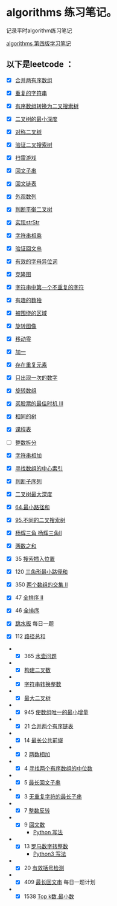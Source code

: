 algorithms 练习笔记。
=====

记录平时algorithm练习笔记

[algorithms 第四版学习笔记](src/algorithms/README.md)



以下是leetcode ：
---

- [x] [合并两有序数组](src/leetcode/Merge.md)

- [x] [重复的字符串](src/leetcode/RrepeatedSubstringPattern.md)

- [x] [有序数组转换为二叉搜索树](src/leetcode/SortedArrayToBinarySearchTree.md)

- [x] [二叉树的最小深度](src/leetcode/MinDepth.md)

- [x] [对称二叉树](src/leetcode/IsSymmetric.md)

- [x] [验证二叉搜索树](src/leetcode/IsValidBST.md)

- [x] [扫雷游戏](src/leetcode/UpdateBoard.md)

- [x] [回文子串](src/leetcode/CountSubstrings.md)

- [x] [回文链表](src/IsPalindromeTree.md)

- [x] [外观数列](src/leetcode/CountAndSay.md)

- [x] [判断平衡二叉树](src/leetcode/IsBalanced.md)

- [x] [实现strStr](src/leetcode/StrStr.md)

- [x] [字符串相乘](src/leetcode/Multiply.md)

- [x] [验证回文串](src/leetcode/IsPalindrome.md)

- [x] [有效的字母异位词](src/leetcode/IsAnagram.md)

- [x] [克隆图](src/leetcode/CloneGraph.md)

- [x] [字符串中第一个不重复的字符](src/leetcode/FirstUniqChar.md)

- [x] [有趣的数独](src/leetcode/IsValidSudoku.md)

- [x] [被围绕的区域](src/leetcode/Solve.md)

- [x] [旋转图像](src/leetcode/RotateMatrix.md)

- [x] [移动零](src/leetcode/MoveZeroes.md)

- [x] [加一](PlusOne.md)

- [x] [存在重复元素](src/leetcode/ContainsDuplicate.md)

- [x] [只出现一次的数字](src/leetcode/SingleNumber.md)

- [x] [旋转数组](src/leetcode/Rotate.md)
- [x] [买股票的最佳时机 Ⅲ](src/leetcode/MaxProfit.md)
- [x] [相同的树](src/leetcode/IsSameTree.md)

- [x]  [课程表](src/leetcode/CanFinish.md)

- [ ] [整数拆分](src/leetcode/IntegerBreak.md)

- [x] [字符串相加](src/leetcode/AddString.md)

- [x] [寻找数组的中心索引](src/leetcode/PivotIndex.md)

- [x] [判断子序列](src/leetcode/IsSubsequence.md)

- [x] [二叉树最大深度](src/leetcode/MaxDepth.md)

- [x] [64.最小路径和](src/leetcode/MinPathSum.md)

- [x] [95.不同的二叉搜索树](src/leetcode/GenerateTrees.md)

- [x] [杨辉三角 ](src/leetcode/Generate.md) [杨辉三角Ⅱ](src/leetcode/GetRow.md)

- [x] [两数之和](src/leetcode/TwoSum.md)

- [x] 35 [搜索插入位置](src/leetcode/SearchInsert.md)

- [x] 120 [三角形最小路径和](src/leetcode/MininumTotal.md)

- [x] 350 [两个数组的交集 Ⅱ](src/leetcode/Intersect.md)

- [x] 47 [全排序 Ⅱ](src/leetcode/PermuteUnique.md)

- [x] 46 [全排序](src/leetcode/Permute.md)

- [x] [跳水板](src/leetcode/DivingBoard.md)  每日一题

- [x]  112 [路径总和](src/leetcode/HasPathSum.md)

* - [x] 365 [水壶问题](src/leetcode/CanMeasureWater.java) 
* - [x] [构建二叉数](src/leetcode/reConstructBinaryTree.md)
* - [x] [字符串转换整数](src/leetcode/MyAtoi.MD)
* - [x]  [最大二叉树](src/leetcode/ConstructMaximumBinaryTree.md)
* - [x] 945 [使数组唯一的最小增量](src/leetcode/MinIncrementForUnique.md)
* - [x]  21 [合并两个有序链表](src/leetcode/Twenty_one.md)
* - [x] 14 [最长公共前缀](src/leetcode/Fourteen.md)
* - [x] 2 [两数相加](/src/leetcode/QuestionTwo.java)
* - [x]  4 [寻找两个有序数组的中位数](/src/leetcode/Four.java)
* - [x] 5 [最长回文子串](src/leetcode/Fives.md)
* - [x] 3 [无重复字符的最长子串](/src/leetcode/Three.java)
* - [x] 7 [整数反转](/src/leetcode/seven.java)
* - [x] 9 [回文数](/src/leetcode/Nine.java) 
      * [Python 写法](/src/leetcode/Nine.md)
* - [x] 13 [罗马数字转整数](/src/leetcode/Thirteen.java)
       * [Python3 写法](src/leetcode/Thirteen.md)
* - [x] 20 [有效括号检测](src/leetcode/Twenty.java)
* - [x] 409 [最长回文串](src/leetcode/LongestPalindrome.java) 每日一题计划
* - [x] 1538 [Top k数,最小数](src/leetcode/GetLeastNumbers.java)